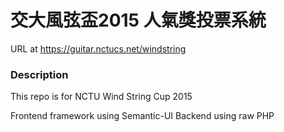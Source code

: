 交大風弦盃2015 人氣獎投票系統
===
URL at https://guitar.nctucs.net/windstring

### Description

This repo is for NCTU Wind String Cup 2015

Frontend framework using Semantic-UI
Backend using raw PHP

